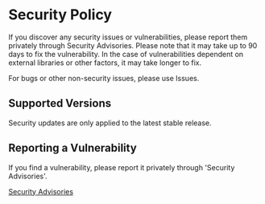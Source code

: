 # Security Policy
If you discover any security issues or vulnerabilities, please report them privately through Security Advisories. Please note that it may take up to 90 days to fix the vulnerability. In the case of vulnerabilities dependent on external libraries or other factors, it may take longer to fix.

For bugs or other non-security issues, please use Issues.

## Supported Versions
Security updates are only applied to the latest stable release.

## Reporting a Vulnerability
If you find a vulnerability, please report it privately through 'Security Advisories'.

[Security Advisories](https://github.com/flucium/chacha-blake3/security/advisories)
